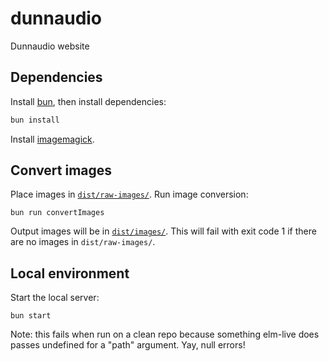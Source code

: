 # dunnaudio

Dunnaudio website

## Dependencies

Install [bun](https://bun.sh), then install dependencies:
```sh
bun install
```

Install [imagemagick](https://imagemagick.org/).

## Convert images

Place images in [`dist/raw-images/`](./dist/raw-images/). Run image conversion:
```
bun run convertImages
```
Output images will be in [`dist/images/`]( ./dist/images/ ). This will fail with exit code 1 if there are no images in
`dist/raw-images/`.

## Local environment

Start the local server:
```
bun start
```
Note: this fails when run on a clean repo because something elm-live does passes undefined for a "path" argument. Yay,
null errors!

<!--
TODO: switch to elm-pages
TODO: add responsive layout for mobile
TODO: resize & convert images to optimize loading time & quality

TODO: add responsive layout for tablet
TODO: add scrolling effect to carousel
TODO: add scrolling effect to testimonials
TODO: crop images slightly
-->

<!--
SEO tips (https://www.youtube.com/watch?v=IkmPjeNKkBQ):
- Target low-competition, long-tail keywords
- Create content that satisfies search intent
- Optimize content for on-page SEO
- Optimize content for user experience
- Build backlinks
Next: https://www.youtube.com/watch?v=xsVTqzratPs
-->
